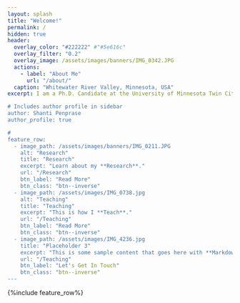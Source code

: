 ```yaml
---
layout: splash
title: "Welcome!"
permalink: /
hidden: true
header:
  overlay_color: "#222222" #"#5e616c"
  overlay_filter: "0.2"
  overlay_image: /assets/images/banners/IMG_0342.JPG
  actions:
    - label: "About Me"
      url: "/about/"
  caption: "Whitewater River Valley, Minnesota, USA"
excerpt: I am a Ph.D. Candidate at the University of Minnesota Twin Cities. I'm interested in the impacts of deglaciation, land use change, and climatic shifts on river systems. <br />

# Includes author profile in sidebar
author: Shanti Penprase
author_profile: true

#  
feature_row:
  - image_path: /assets/images/banners/IMG_0211.JPG
    alt: "Research"
    title: "Research"
    excerpt: "Learn about my **Research**."
    url: "/Research"
    btn_label: "Read More"
    btn_class: "btn--inverse"  
  - image_path: /assets/images/IMG_0738.jpg
    alt: "Teaching"
    title: "Teaching"
    excerpt: "This is how I **Teach**."
    url: "/Teaching"
    btn_label: "Read More"
    btn_class: "btn--inverse"
  - image_path: /assets/images/IMG_4236.jpg
    title: "Placeholder 3"
    excerpt: "This is some sample content that goes here with **Markdown** formatting."
    url: "/Teaching"
    btn_label: "Let's Get In Touch"
    btn_class: "btn--inverse"       
---
```

{%include feature_row%}

